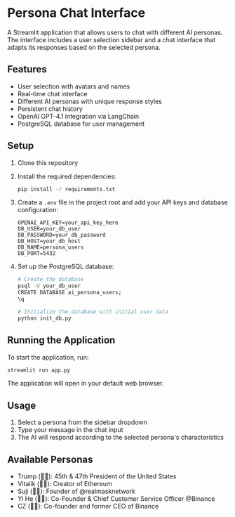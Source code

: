 # Persona Chat Interface

A Streamlit application that allows users to chat with different AI personas. The interface includes a user selection sidebar and a chat interface that adapts its responses based on the selected persona.

## Features

- User selection with avatars and names
- Real-time chat interface
- Different AI personas with unique response styles
- Persistent chat history
- OpenAI GPT-4.1 integration via LangChain
- PostgreSQL database for user management

## Setup

1. Clone this repository
2. Install the required dependencies:
   ```bash
   pip install -r requirements.txt
   ```
3. Create a `.env` file in the project root and add your API keys and database configuration:
   ```
   OPENAI_API_KEY=your_api_key_here
   DB_USER=your_db_user
   DB_PASSWORD=your_db_password
   DB_HOST=your_db_host
   DB_NAME=persona_users
   DB_PORT=5432
   ```

4. Set up the PostgreSQL database:
   ```bash
   # Create the database
   psql -U your_db_user
   CREATE DATABASE ai_persona_users;
   \q
   
   # Initialize the database with initial user data
   python init_db.py
   ```

## Running the Application

To start the application, run:
```bash
streamlit run app.py
```

The application will open in your default web browser.

## Usage

1. Select a persona from the sidebar dropdown
2. Type your message in the chat input
3. The AI will respond according to the selected persona's characteristics

## Available Personas

- Trump (👩‍💼): 45th & 47th President of the United States
- Vitalik (👨‍🔬): Creator of Ethereum
- Suji (👨‍🎨): Founder of @realmasknetwork
- Yi He (👩‍💼): Co-Founder & Chief Customer Service Officer @Binance
- CZ (👨‍🎨): Co-founder and former CEO of Binance
